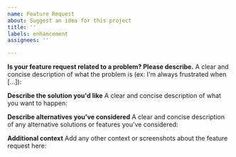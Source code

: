 ```yaml
---
name: Feature Request
about: Suggest an idea for this project
title: ''
labels: enhancement
assignees: ''

---
```


**Is your feature request related to a problem? Please describe.**
A clear and concise description of what the problem is (ex: I'm always frustrated when [...]):

**Describe the solution you'd like**
A clear and concise description of what you want to happen:

**Describe alternatives you've considered**
A clear and concise description of any alternative solutions or features you've considered:

**Additional context**
Add any other context or screenshots about the feature request here:

